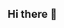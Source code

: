 ## Hi there 👋

<!--
**rojaoqzy/rojaoqzy** is a ✨ _special_ ✨ repository because its `README.md` (this file) appears on your GitHub profile.

Here are some ideas to get you started:

- 🔭 Guarapuava
- 🌱 Amexer no gihub
- 👯  Apernder
- 🤔  Com a professora
- 💬  minha vida 
- 📫 telefone
- 😄 kulik
- ⚡  Apender andar de carro
-->
